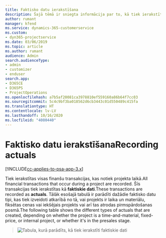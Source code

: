 ```yaml
---
title: Faktisko datu ierakstīšana
description: Šajā tēmā ir sniegta informācija par to, kā tiek ierakstīti faktiskie dati.
author: rumant
manager: kfend
ms.service: dynamics-365-customerservice
ms.custom:
- dyn365-projectservice
ms.date: 03/06/2019
ms.topic: article
ms.author: rumant
audience: Admin
search.audienceType:
- admin
- customizer
- enduser
search.app:
- D365CE
- D365PS
- ProjectOperations
ms.openlocfilehash: a7b5af20081ca3978810ef559160a86b64f7cc03
ms.sourcegitcommit: 5c4c9bf3ba018562d6cb3443c01d550489c415fa
ms.translationtype: HT
ms.contentlocale: lv-LV
ms.lasthandoff: 10/16/2020
ms.locfileid: "4080440"
---
```

# <a name="recording-actuals"></a><span data-ttu-id="2a092-103">Faktisko datu ierakstīšana</span><span class="sxs-lookup"><span data-stu-id="2a092-103">Recording actuals</span></span> 

[!INCLUDE[cc-applies-to-psa-app-3.x](../includes/cc-applies-to-psa-app-3x.md)]

<span data-ttu-id="2a092-104">Tiek ierakstītas visas finanšu transakcijas, kas notiek projekta laikā.</span><span class="sxs-lookup"><span data-stu-id="2a092-104">All financial transactions that occur during a project are recorded.</span></span> <span data-ttu-id="2a092-105">Šīs transakcijas tiek ierakstītas kā **faktiskie dati**.</span><span class="sxs-lookup"><span data-stu-id="2a092-105">These transactions are recorded as **actuals**.</span></span> <span data-ttu-id="2a092-106">Tālāk esošajā tabulā ir parādīti dažādie faktisko datu tipi, kas tiek izveidoti atkarībā no tā, vai projekts ir laika un materiālu, fiksētas cenas vai iekšējais projekts vai arī tas atrodas pirmspārdošanas posmā.</span><span class="sxs-lookup"><span data-stu-id="2a092-106">The following table shows the different types of actuals that are created, depending on whether the project is a time-and-material, fixed-price, or internal project, or whether it's in the presales stage.</span></span>

> ![Tabula, kurā parādīts, kā tiek ierakstīti faktiskie dati](media/advanced-table2.png)
